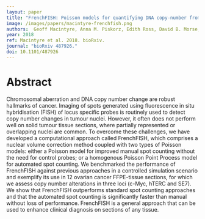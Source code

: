 ```yaml
---
layout: paper
title: "FrenchFISH: Poisson models for quantifying DNA copy-number from fluorescence in situ hybridisation of tissue sections"
image: /images/papers/macintyre-frenchfish.png
authors:  Geoff Macintyre, Anna M. Piskorz, Edith Ross, David B. Morse,  Ke Yuan, Darren Ennis, Jeremy A. Pike, Teodora Goranova,  Iain A. McNeish,  James D. Brenton,  Florian Markowetz.
year: 2018
ref: Macintyre et al. 2018. bioRxiv.
journal: "bioRxiv 487926."
doi: 10.1101/487926
---
```


# Abstract

Chromosomal aberration and DNA copy number change are robust hallmarks of cancer. Imaging of spots generated using fluorescence in situ hybridisation (FISH) of locus specific probes is routinely used to detect copy number changes in tumour nuclei. However, it often does not perform well on solid tumour tissue sections, where partially represented or overlapping nuclei are common. To overcome these challenges, we have developed a computational approach called FrenchFISH, which comprises a nuclear volume correction method coupled with two types of Poisson models: either a Poisson model for improved manual spot counting without the need for control probes; or a homogenous Poisson Point Process model for automated spot counting. We benchmarked the performance of FrenchFISH against previous approaches in a controlled simulation scenario and exemplify its use in 12 ovarian cancer FFPE-tissue sections, for which we assess copy number alterations in three loci (c-Myc, hTERC and SE7). We show that FrenchFISH outperforms standard spot counting approaches and that the automated spot counting is significantly faster than manual without loss of performance. FrenchFISH is a general approach that can be used to enhance clinical diagnosis on sections of any tissue.